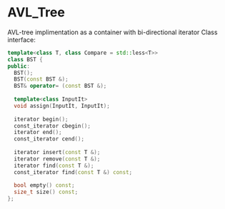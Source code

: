 # AVL_Tree
AVL-tree implimentation as a container with bi-directional iterator
Class interface:
```C++
template<class T, class Compare = std::less<T>>
class BST {
public:
  BST();
  BST(const BST &);
  BST& operator= (const BST &);
  
  template<class InputIt>
  void assign(InputIt, InputIt);
  
  iterator begin();
  const_iterator cbegin();
  iterator end();
  const_iterator cend();
    
  iterator insert(const T &);
  iterator remove(const T &);
  iterator find(const T &);
  const_iterator find(const T &) const;
    
  bool empty() const;
  size_t size() const;
};
```
